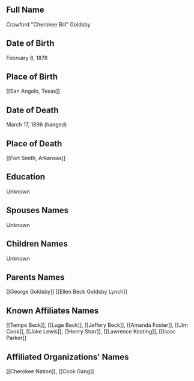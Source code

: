 ## Full Name
Crawford "Cherokee Bill" Goldsby

## Date of Birth
February 8, 1876

## Place of Birth
[[San Angelo, Texas]]

## Date of Death
March 17, 1896 (hanged)

## Place of Death
[[Fort Smith, Arkansas]]

## Education
Unknown

## Spouses Names
Unknown

## Children Names
Unknown

## Parents Names
[[George Goldsby]]
[[Ellen Beck Goldsby Lynch]]

## Known Affiliates Names
[[Tempe Beck]], [[Luge Beck]], [[Jeffery Beck]], [[Amanda Foster]], [[Jim Cook]], [[Jake Lewis]], [[Henry Starr]], [[Lawrence Keating]], [[Isaac Parker]]

## Affiliated Organizations' Names
[[Cherokee Nation]], [[Cook Gang]]


